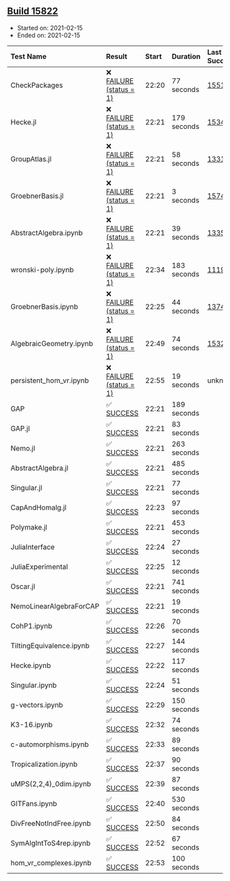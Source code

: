 ## [Build 15822](https://oscarci.mathematik.uni-kl.de/job/oscar/15822/)

* Started on: 2021-02-15
* Ended on: 2021-02-15

| Test Name    | Result | Start | Duration | Last Success | First Failure |
|:-------------|:-------|:------|:---------|:-------------|:--------------|
| CheckPackages | ❌ [FAILURE (status = 1)](https://oscarci.mathematik.uni-kl.de/job/oscar/15822/artifact/logs/build-15822/CheckPackages.log) | 22:20 | 77 seconds | [15514](https://oscarci.mathematik.uni-kl.de/job/oscar/15514/) | [15515](https://oscarci.mathematik.uni-kl.de/job/oscar/15515/) |
| Hecke.jl | ❌ [FAILURE (status = 1)](https://oscarci.mathematik.uni-kl.de/job/oscar/15822/artifact/logs/build-15822/Hecke.jl.log) | 22:21 | 179 seconds | [15344](https://oscarci.mathematik.uni-kl.de/job/oscar/15344/) | [15348](https://oscarci.mathematik.uni-kl.de/job/oscar/15348/) |
| GroupAtlas.jl | ❌ [FAILURE (status = 1)](https://oscarci.mathematik.uni-kl.de/job/oscar/15822/artifact/logs/build-15822/GroupAtlas.jl.log) | 22:21 | 58 seconds | [13311](https://oscarci.mathematik.uni-kl.de/job/oscar/13311/) | [13312](https://oscarci.mathematik.uni-kl.de/job/oscar/13312/) |
| GroebnerBasis.jl | ❌ [FAILURE (status = 1)](https://oscarci.mathematik.uni-kl.de/job/oscar/15822/artifact/logs/build-15822/GroebnerBasis.jl.log) | 22:21 | 3 seconds | [15745](https://oscarci.mathematik.uni-kl.de/job/oscar/15745/) | [15746](https://oscarci.mathematik.uni-kl.de/job/oscar/15746/) |
| AbstractAlgebra.ipynb | ❌ [FAILURE (status = 1)](https://oscarci.mathematik.uni-kl.de/job/oscar/15822/artifact/logs/build-15822/AbstractAlgebra.ipynb.log) | 22:21 | 39 seconds | [13355](https://oscarci.mathematik.uni-kl.de/job/oscar/13355/) | [13356](https://oscarci.mathematik.uni-kl.de/job/oscar/13356/) |
| wronski-poly.ipynb | ❌ [FAILURE (status = 1)](https://oscarci.mathematik.uni-kl.de/job/oscar/15822/artifact/logs/build-15822/wronski-poly.ipynb.log) | 22:34 | 183 seconds | [11192](https://oscarci.mathematik.uni-kl.de/job/oscar/11192/) | [11193](https://oscarci.mathematik.uni-kl.de/job/oscar/11193/) |
| GroebnerBasis.ipynb | ❌ [FAILURE (status = 1)](https://oscarci.mathematik.uni-kl.de/job/oscar/15822/artifact/logs/build-15822/GroebnerBasis.ipynb.log) | 22:25 | 44 seconds | [13748](https://oscarci.mathematik.uni-kl.de/job/oscar/13748/) | [13749](https://oscarci.mathematik.uni-kl.de/job/oscar/13749/) |
| AlgebraicGeometry.ipynb | ❌ [FAILURE (status = 1)](https://oscarci.mathematik.uni-kl.de/job/oscar/15822/artifact/logs/build-15822/AlgebraicGeometry.ipynb.log) | 22:49 | 74 seconds | [15322](https://oscarci.mathematik.uni-kl.de/job/oscar/15322/) | [15323](https://oscarci.mathematik.uni-kl.de/job/oscar/15323/) |
| persistent_hom_vr.ipynb | ❌ [FAILURE (status = 1)](https://oscarci.mathematik.uni-kl.de/job/oscar/15822/artifact/logs/build-15822/persistent_hom_vr.ipynb.log) | 22:55 | 19 seconds | unknown | unknown |
| GAP | ✅ [SUCCESS](https://oscarci.mathematik.uni-kl.de/job/oscar/15822/artifact/logs/build-15822/GAP.log) | 22:21 | 189 seconds |  |  |
| GAP.jl | ✅ [SUCCESS](https://oscarci.mathematik.uni-kl.de/job/oscar/15822/artifact/logs/build-15822/GAP.jl.log) | 22:21 | 83 seconds |  |  |
| Nemo.jl | ✅ [SUCCESS](https://oscarci.mathematik.uni-kl.de/job/oscar/15822/artifact/logs/build-15822/Nemo.jl.log) | 22:21 | 263 seconds |  |  |
| AbstractAlgebra.jl | ✅ [SUCCESS](https://oscarci.mathematik.uni-kl.de/job/oscar/15822/artifact/logs/build-15822/AbstractAlgebra.jl.log) | 22:21 | 485 seconds |  |  |
| Singular.jl | ✅ [SUCCESS](https://oscarci.mathematik.uni-kl.de/job/oscar/15822/artifact/logs/build-15822/Singular.jl.log) | 22:21 | 77 seconds |  |  |
| CapAndHomalg.jl | ✅ [SUCCESS](https://oscarci.mathematik.uni-kl.de/job/oscar/15822/artifact/logs/build-15822/CapAndHomalg.jl.log) | 22:23 | 97 seconds |  |  |
| Polymake.jl | ✅ [SUCCESS](https://oscarci.mathematik.uni-kl.de/job/oscar/15822/artifact/logs/build-15822/Polymake.jl.log) | 22:21 | 453 seconds |  |  |
| JuliaInterface | ✅ [SUCCESS](https://oscarci.mathematik.uni-kl.de/job/oscar/15822/artifact/logs/build-15822/JuliaInterface.log) | 22:24 | 27 seconds |  |  |
| JuliaExperimental | ✅ [SUCCESS](https://oscarci.mathematik.uni-kl.de/job/oscar/15822/artifact/logs/build-15822/JuliaExperimental.log) | 22:25 | 12 seconds |  |  |
| Oscar.jl | ✅ [SUCCESS](https://oscarci.mathematik.uni-kl.de/job/oscar/15822/artifact/logs/build-15822/Oscar.jl.log) | 22:21 | 741 seconds |  |  |
| NemoLinearAlgebraForCAP | ✅ [SUCCESS](https://oscarci.mathematik.uni-kl.de/job/oscar/15822/artifact/logs/build-15822/NemoLinearAlgebraForCAP.log) | 22:21 | 19 seconds |  |  |
| CohP1.ipynb | ✅ [SUCCESS](https://oscarci.mathematik.uni-kl.de/job/oscar/15822/artifact/logs/build-15822/CohP1.ipynb.log) | 22:26 | 70 seconds |  |  |
| TiltingEquivalence.ipynb | ✅ [SUCCESS](https://oscarci.mathematik.uni-kl.de/job/oscar/15822/artifact/logs/build-15822/TiltingEquivalence.ipynb.log) | 22:27 | 144 seconds |  |  |
| Hecke.ipynb | ✅ [SUCCESS](https://oscarci.mathematik.uni-kl.de/job/oscar/15822/artifact/logs/build-15822/Hecke.ipynb.log) | 22:22 | 117 seconds |  |  |
| Singular.ipynb | ✅ [SUCCESS](https://oscarci.mathematik.uni-kl.de/job/oscar/15822/artifact/logs/build-15822/Singular.ipynb.log) | 22:24 | 51 seconds |  |  |
| g-vectors.ipynb | ✅ [SUCCESS](https://oscarci.mathematik.uni-kl.de/job/oscar/15822/artifact/logs/build-15822/g-vectors.ipynb.log) | 22:29 | 150 seconds |  |  |
| K3-16.ipynb | ✅ [SUCCESS](https://oscarci.mathematik.uni-kl.de/job/oscar/15822/artifact/logs/build-15822/K3-16.ipynb.log) | 22:32 | 74 seconds |  |  |
| c-automorphisms.ipynb | ✅ [SUCCESS](https://oscarci.mathematik.uni-kl.de/job/oscar/15822/artifact/logs/build-15822/c-automorphisms.ipynb.log) | 22:33 | 89 seconds |  |  |
| Tropicalization.ipynb | ✅ [SUCCESS](https://oscarci.mathematik.uni-kl.de/job/oscar/15822/artifact/logs/build-15822/Tropicalization.ipynb.log) | 22:37 | 90 seconds |  |  |
| uMPS(2,2,4)_0dim.ipynb | ✅ [SUCCESS](https://oscarci.mathematik.uni-kl.de/job/oscar/15822/artifact/logs/build-15822/uMPS-2-2-4-_0dim.ipynb.log) | 22:39 | 87 seconds |  |  |
| GITFans.ipynb | ✅ [SUCCESS](https://oscarci.mathematik.uni-kl.de/job/oscar/15822/artifact/logs/build-15822/GITFans.ipynb.log) | 22:40 | 530 seconds |  |  |
| DivFreeNotIndFree.ipynb | ✅ [SUCCESS](https://oscarci.mathematik.uni-kl.de/job/oscar/15822/artifact/logs/build-15822/DivFreeNotIndFree.ipynb.log) | 22:50 | 84 seconds |  |  |
| SymAlgIntToS4rep.ipynb | ✅ [SUCCESS](https://oscarci.mathematik.uni-kl.de/job/oscar/15822/artifact/logs/build-15822/SymAlgIntToS4rep.ipynb.log) | 22:52 | 67 seconds |  |  |
| hom_vr_complexes.ipynb | ✅ [SUCCESS](https://oscarci.mathematik.uni-kl.de/job/oscar/15822/artifact/logs/build-15822/hom_vr_complexes.ipynb.log) | 22:53 | 100 seconds |  |  |
